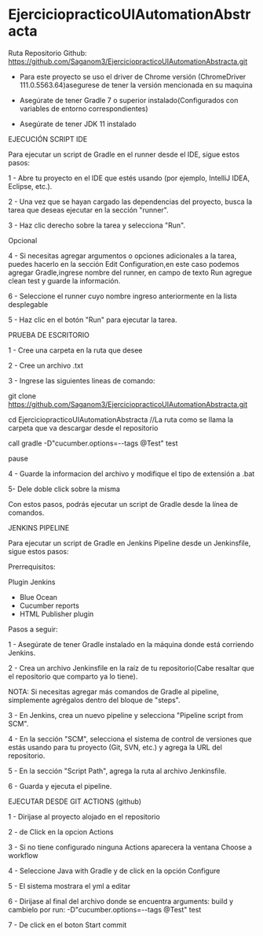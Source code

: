 # EjerciciopracticoUIAutomationAbstracta

Ruta Repositorio Github: https://github.com/Saganom3/EjerciciopracticoUIAutomationAbstracta.git

* Para este proyecto se uso el driver de Chrome versión (ChromeDriver 111.0.5563.64)asegurese de tener  la versión mencionada en su maquina

* Asegúrate de tener Gradle 7 o superior instalado(Configurados con variables de entorno correspondientes)

* Asegúrate de tener JDK 11 instalado

EJECUCIÓN SCRIPT IDE

Para ejecutar un script de Gradle en el runner desde el IDE, sigue estos pasos:

1 - Abre tu proyecto en el IDE que estés usando (por ejemplo, IntelliJ IDEA, Eclipse, etc.).

2 - Una vez que se hayan cargado las dependencias del proyecto, busca la tarea que deseas ejecutar en la sección "runner".

3 - Haz clic derecho sobre la tarea y selecciona "Run".

Opcional 

4 - Si necesitas agregar argumentos o opciones adicionales a la tarea, puedes hacerlo en la sección Edit Configuration,en este caso podemos agregar Gradle,ingrese nombre del runner, en campo de texto Run agregue clean test y guarde la información.

6 - Seleccione el runner cuyo nombre ingreso anteriormente en la lista desplegable

5 -  Haz clic en el botón "Run" para ejecutar la tarea.


PRUEBA DE ESCRITORIO

1 - Cree una carpeta en la ruta que desee

2 - Cree un archivo .txt

3 - Ingrese las siguientes lineas de comando:

git clone https://github.com/Saganom3/EjerciciopracticoUIAutomationAbstracta.git

cd EjerciciopracticoUIAutomationAbstracta //La ruta como se llama la carpeta que va descargar desde el repositorio

call gradle -D"cucumber.options=--tags @Test" test

pause

4 - Guarde la informacion del archivo y modifique el tipo de extensión a .bat

5- Dele doble click sobre la misma

Con estos pasos, podrás ejecutar un script de Gradle desde la línea de comandos.



JENKINS PIPELINE

Para ejecutar un script de Gradle en Jenkins Pipeline desde un Jenkinsfile, sigue estos pasos:

Prerrequisitos: 

Plugin Jenkins

- Blue Ocean
- Cucumber reports
- HTML Publisher plugin

Pasos a seguir:

1 - Asegúrate de tener Gradle instalado en la máquina donde está corriendo Jenkins.

2 - Crea un archivo Jenkinsfile en la raíz de tu repositorio(Cabe resaltar que el repositorio que comparto ya lo tiene).

NOTA: Si necesitas agregar más comandos de Gradle al pipeline, simplemente agrégalos dentro del bloque de "steps".

3 - En Jenkins, crea un nuevo pipeline y selecciona "Pipeline script from SCM".

4 - En la sección "SCM", selecciona el sistema de control de versiones que estás usando para tu proyecto (Git, SVN, etc.) y agrega la URL del repositorio.

5 - En la sección "Script Path", agrega la ruta al archivo Jenkinsfile.

6 - Guarda y ejecuta el pipeline.


EJECUTAR DESDE GIT ACTIONS (github)

1 - Dirijase al proyecto alojado en el repositorio

2 - de Click en la opcion Actions

3 - Si no tiene configurado ninguna Actions aparecera la ventana Choose a workflow

4 - Seleccione Java with Gradle y de click en la opción Configure

5 - El sistema mostrara el yml a editar

6 - Dirijase al final del archivo donde se encuentra  arguments: build y cambielo por run: -D"cucumber.options=--tags @Test" test

7 - De click en el boton Start commit

